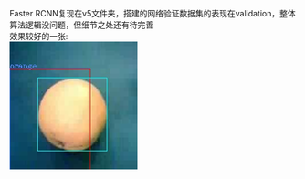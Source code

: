 Faster RCNN复现在v5文件夹，搭建的网络验证数据集的表现在validation，整体算法逻辑没问题，但细节之处还有待完善<br>
效果较好的一张:<br>
![效果较好的一张](/v5/validation/34.jpg)
